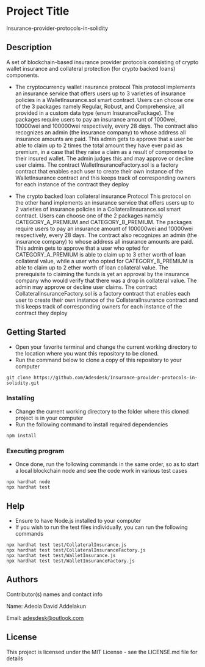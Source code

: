 # Project Title

Insurance-provider-protocols-in-solidity

## Description

A set of blockchain-based insurance provider protocols consisting of crypto wallet insurance and collateral protection (for crypto backed loans) components.

* The cryptocurrency wallet insurance protocol
This protocol implements an insurance service that offers users up to 3 varieties of insurance policies in a WalletInsurance.sol smart contract. Users can choose one of the 3 packages namely Regular, Robust, and Comprehensive, all provided in a custom data type (enum InsurancePackage). The packages require users to pay an insurance amount of 1000wei, 10000wei and 100000wei respectively, every 28 days. The contract also recognizes an admin (the insurance company) to whose address all insurance amounts are paid. This admin gets to approve that a user be able to claim up to 2 times the total amount they have ever paid as premium, in a case that they raise a claim as a result of compromise to their insured wallet. The admin judges this and may approve or decline user claims. 
The contract WalletInsuranceFactory.sol is a factory contract that enables each user to create their own instance of the WalletInsurance contract and this keeps track of corresponding owners for each instance of the contract they deploy

* The crypto backed loan collateral insurance Protocol
This protocol on the other hand implements an insurance service that offers users up to 2 varieties of insurance policies in a CollateralInsurance.sol smart contract. Users can choose one of the 2 packages namely CATEGORY_A_PREMIUM and CATEGORY_B_PREMIUM. The packages require users to pay an insurance amount of 100000wei and 10000wei respectively, every 28 days. The contract also recognizes an admin (the insurance company) to whose address all insurance amounts are paid. This admin gets to approve that a user who opted for CATEGORY_A_PREMIUM is able to claim up to 3 ether worth of loan collateral value, while a user who opted for CATEGORY_B_PREMIUM is able to claim up to 2 ether worth of loan collateral value. The prerequisite to claiming the funds is yet an approval by the insurance company who would verify that there was a drop in collateral value. The admin may approve or decline user claims.
The contract CollateralInsuranceFactory.sol is a factory contract that enables each user to create their own instance of the CollateralInsurance contract and this keeps track of corresponding owners for each instance of the contract they deploy

## Getting Started
* Open your favorite terminal and change the current working directory to the location where you want this repository to be cloned.
* Run the command below to clone a copy of this repository to your computer
```
git clone https://github.com/Adesdesk/Insurance-provider-protocols-in-solidity.git
```

### Installing

* Change the current working directory to the folder where this cloned project is in your computer
* Run the following command to install required dependencies
```
npm install
```

### Executing program

* Once done, run the following commands in the same order, so as to start a local blockchain node and see the code work in various test cases
```
npx hardhat node
npx hardhat test
```

## Help

* Ensure to have Node.js installed to your computer
* If you wish to run the test files individually, you can run the following commands
```
npx hardhat test test/CollateralInsurance.js
npx hardhat test test/CollateralInsuranceFactory.js
npx hardhat test test/WalletInsurance.js
npx hardhat test test/WalletInsuranceFactory.js
```

## Authors

Contributor(s) names and contact info

Name: Adeola David Addelakun 

Email: adesdesk@outlook.com


## License

This project is licensed under the MIT License - see the LICENSE.md file for details